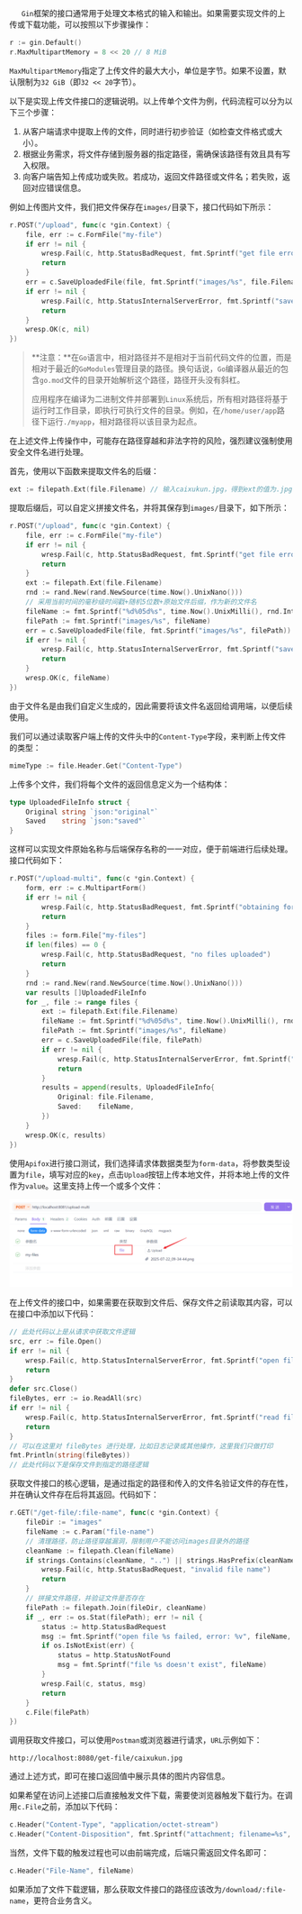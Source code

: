 `	Gin`框架的接口通常用于处理文本格式的输入和输出。如果需要实现文件的上传或下载功能，可以按照以下步骤操作：

```go
r := gin.Default()
r.MaxMultipartMemory = 8 << 20 // 8 MiB
```

`MaxMultipartMemory`指定了上传文件的最大大小，单位是字节。如果不设置，默认限制为`32 GiB`（即`32 << 20`字节）。

以下是实现上传文件接口的逻辑说明。以上传单个文件为例，代码流程可以分为以下三个步骤：

1. 从客户端请求中提取上传的文件，同时进行初步验证（如检查文件格式或大小）。
2. 根据业务需求，将文件存储到服务器的指定路径，需确保该路径有效且具有写入权限。
3. 向客户端告知上传成功或失败。若成功，返回文件路径或文件名；若失败，返回对应错误信息。

例如上传图片文件，我们把文件保存在`images/`目录下，接口代码如下所示：

```go
r.POST("/upload", func(c *gin.Context) {
    file, err := c.FormFile("my-file")
    if err != nil {
        wresp.Fail(c, http.StatusBadRequest, fmt.Sprintf("get file error: %v", err))
        return
    }
    err = c.SaveUploadedFile(file, fmt.Sprintf("images/%s", file.Filename))
    if err != nil {
        wresp.Fail(c, http.StatusInternalServerError, fmt.Sprintf("save file error: %v", err))
        return
    }
    wresp.OK(c, nil)
})
```

> **注意：**在`Go`语言中，相对路径并不是相对于当前代码文件的位置，而是相对于最近的`GoModules`管理目录的路径。换句话说，`Go`编译器从最近的包含`go.mod`文件的目录开始解析这个路径，路径开头没有斜杠。
>
> 应用程序在编译为二进制文件并部署到`Linux`系统后，所有相对路径将基于运行时工作目录，即执行可执行文件的目录。例如，在`/home/user/app`路径下运行`./myapp`，相对路径将以该目录为起点。

在上述文件上传操作中，可能存在路径穿越和非法字符的风险，强烈建议强制使用安全文件名进行处理。

首先，使用以下函数来提取文件名的后缀：

```go
ext := filepath.Ext(file.Filename) // 输入caixukun.jpg，得到ext的值为.jpg
```

提取后缀后，可以自定义拼接文件名，并将其保存到`images/`目录下，如下所示：

```go
r.POST("/upload", func(c *gin.Context) {
	file, err := c.FormFile("my-file")
	if err != nil {
		wresp.Fail(c, http.StatusBadRequest, fmt.Sprintf("get file error: %v", err))
		return
	}
	ext := filepath.Ext(file.Filename)
	rnd := rand.New(rand.NewSource(time.Now().UnixNano()))
    // 采用当前时间的毫秒级时间戳+随机5位数+原始文件后缀，作为新的文件名
	fileName := fmt.Sprintf("%d%05d%s", time.Now().UnixMilli(), rnd.Intn(100000), ext)
	filePath := fmt.Sprintf("images/%s", fileName)
	err = c.SaveUploadedFile(file, fmt.Sprintf("images/%s", filePath))
	if err != nil {
		wresp.Fail(c, http.StatusInternalServerError, fmt.Sprintf("save file error: %v", err))
		return
	}
	wresp.OK(c, fileName)
})
```

由于文件名是由我们自定义生成的，因此需要将该文件名返回给调用端，以便后续使用。

我们可以通过读取客户端上传的文件头中的`Content-Type`字段，来判断上传文件的类型：

```go
mimeType := file.Header.Get("Content-Type")
```

上传多个文件，我们将每个文件的返回信息定义为一个结构体：

```go
type UploadedFileInfo struct {
	Original string `json:"original"`
	Saved    string `json:"saved"`
}
```

这样可以实现文件原始名称与后端保存名称的一一对应，便于前端进行后续处理。接口代码如下：

```go
r.POST("/upload-multi", func(c *gin.Context) {
    form, err := c.MultipartForm()
    if err != nil {
        wresp.Fail(c, http.StatusBadRequest, fmt.Sprintf("obtaining form error: %v", err))
        return
    }
    files := form.File["my-files"]
    if len(files) == 0 {
        wresp.Fail(c, http.StatusBadRequest, "no files uploaded")
        return
    }
    rnd := rand.New(rand.NewSource(time.Now().UnixNano()))
	var results []UploadedFileInfo
	for _, file := range files {
		ext := filepath.Ext(file.Filename)
		fileName := fmt.Sprintf("%d%05d%s", time.Now().UnixMilli(), rnd.Intn(100000), ext)
		filePath := fmt.Sprintf("images/%s", fileName)
		err = c.SaveUploadedFile(file, filePath)
		if err != nil {
			wresp.Fail(c, http.StatusInternalServerError, fmt.Sprintf("save file error: %v", err))
			return
		}
		results = append(results, UploadedFileInfo{
			Original: file.Filename,
			Saved:    fileName,
		})
	}
	wresp.OK(c, results)
})
```

使用`Apifox`进行接口测试，我们选择请求体数据类型为`form-data`，将参数类型设置为`file`，填写对应的`key`，点击`Upload`按钮上传本地文件，并将本地上传的文件作为`value`。这里支持上传一个或多个文件：

<img src="image/image-20250722094446089.png" alt="image-20250722094446089" style="zoom:60%;" />

在上传文件的接口中，如果需要在获取到文件后、保存文件之前读取其内容，可以在接口中添加以下代码：

```go
// 此处代码以上是从请求中获取文件逻辑
src, err := file.Open()
if err != nil {
    wresp.Fail(c, http.StatusInternalServerError, fmt.Sprintf("open file error: %v", err))
	return
}
defer src.Close()
fileBytes, err := io.ReadAll(src)
if err != nil {
    wresp.Fail(c, http.StatusInternalServerError, fmt.Sprintf("read file error: %v", err))
	return
}
// 可以在这里对 fileBytes 进行处理，比如日志记录或其他操作，这里我们只做打印
fmt.Println(string(fileBytes))
// 此处代码以下是保存文件到指定的路径逻辑
```

获取文件接口的核心逻辑，是通过指定的路径和传入的文件名验证文件的存在性，并在确认文件存在后将其返回。代码如下：
```go
r.GET("/get-file/:file-name", func(c *gin.Context) {
	fileDir := "images"
	fileName := c.Param("file-name")
    // 清理路径，防止路径穿越漏洞，限制用户不能访问images目录外的路径
	cleanName := filepath.Clean(fileName)
	if strings.Contains(cleanName, "..") || strings.HasPrefix(cleanName, "/") {
		wresp.Fail(c, http.StatusBadRequest, "invalid file name")
		return
	}
    // 拼接文件路径，并验证文件是否存在
	filePath := filepath.Join(fileDir, cleanName)
	if _, err := os.Stat(filePath); err != nil {
		status := http.StatusBadRequest
		msg := fmt.Sprintf("open file %s failed, error: %v", fileName, err)
		if os.IsNotExist(err) {
			status = http.StatusNotFound
			msg = fmt.Sprintf("file %s doesn't exist", fileName)
		}
		wresp.Fail(c, status, msg)
		return
	}
	c.File(filePath)
})
```

调用获取文件接口，可以使用`Postman`或浏览器进行请求，`URL`示例如下：

```http
http://localhost:8080/get-file/caixukun.jpg
```

通过上述方式，即可在接口返回值中展示具体的图片内容信息。

如果希望在访问上述接口后直接触发文件下载，需要使浏览器触发下载行为。在调用`c.File`之前，添加以下代码：

```go
c.Header("Content-Type", "application/octet-stream")
c.Header("Content-Disposition", fmt.Sprintf("attachment; filename=%s", fileName))
```

当然，文件下载的触发过程也可以由前端完成，后端只需返回文件名即可：

```go
c.Header("File-Name", fileName)
```

如果添加了文件下载逻辑，那么获取文件接口的路径应该改为`/download/:file-name`，更符合业务含义。